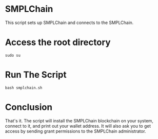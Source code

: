 # SMPLChain

This script sets up SMPLChain and connects to the SMPLChain. 

# Access the root directory
`sudo su`

# Run The Script
`bash smplchain.sh`

# Conclusion
That's it. The script will install the SMPLChain blockchain on your system, connect to it, and print out your wallet address. It will also ask you to get access by sending grant permissions to the SMPLChain administrator.


